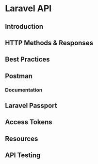 # Laravel API

## Introduction

## HTTP Methods & Responses

## Best Practices

## Postman

### Documentation

## Laravel Passport

## Access Tokens

## Resources

## API Testing